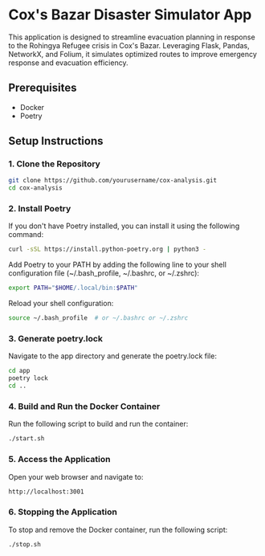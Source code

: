 # Cox's Bazar Disaster Simulator App

This application is designed to streamline evacuation planning in response to the Rohingya Refugee crisis in Cox's Bazar. Leveraging Flask, Pandas, NetworkX, and Folium, it simulates optimized routes to improve emergency response and evacuation efficiency.


## Prerequisites

- Docker
- Poetry

## Setup Instructions

### 1. Clone the Repository
```bash
git clone https://github.com/yourusername/cox-analysis.git
cd cox-analysis
```

### 2. Install Poetry
If you don't have Poetry installed, you can install it using the following command:

```bash
curl -sSL https://install.python-poetry.org | python3 -
```

Add Poetry to your PATH by adding the following line to your shell configuration file (~/.bash_profile, ~/.bashrc, or ~/.zshrc):

```bash
export PATH="$HOME/.local/bin:$PATH"
```

Reload your shell configuration:

```bash
source ~/.bash_profile  # or ~/.bashrc or ~/.zshrc
```

### 3. Generate poetry.lock
Navigate to the app directory and generate the poetry.lock file:

```bash
cd app
poetry lock
cd ..
```

### 4. Build and Run the Docker Container

Run the following script to build and run the container: 

```bash
./start.sh
```

### 5. Access the Application

Open your web browser and navigate to:

```bash
http://localhost:3001
```

### 6. Stopping the Application
To stop and remove the Docker container, run the following script:

```bash
./stop.sh
```

